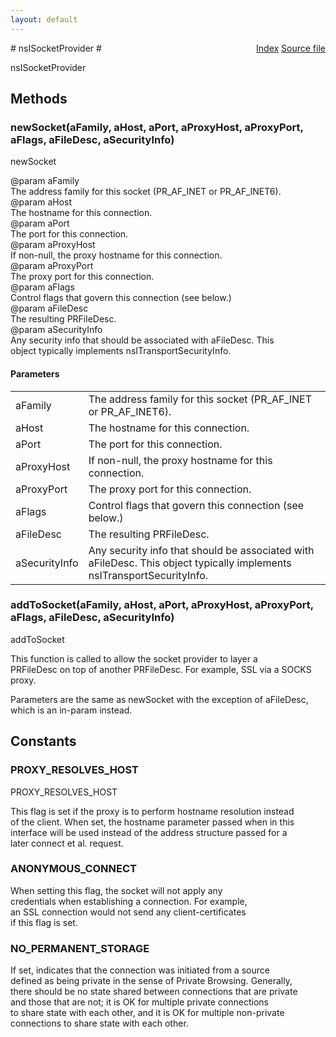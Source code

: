 ```yaml
---
layout: default
---
```

<div class='links' style='float:right'><a href="../index.html">Index</a>
<a href="http://dxr.mozilla.org/mozilla-central/source/netwerk/socket/nsISocketProvider.idl">Source file</a>
</div>
# nsISocketProvider #
  
nsISocketProvider  
  

## Methods ##

### newSocket(aFamily, aHost, aPort, aProxyHost, aProxyPort, aFlags, aFileDesc, aSecurityInfo) ###
  
newSocket  
  
@param aFamily  
       The address family for this socket (PR_AF_INET or PR_AF_INET6).  
@param aHost  
       The hostname for this connection.  
@param aPort  
       The port for this connection.  
@param aProxyHost  
       If non-null, the proxy hostname for this connection.  
@param aProxyPort  
       The proxy port for this connection.  
@param aFlags  
       Control flags that govern this connection (see below.)  
@param aFileDesc  
       The resulting PRFileDesc.  
@param aSecurityInfo  
       Any security info that should be associated with aFileDesc.  This  
       object typically implements nsITransportSecurityInfo.  
  

#### Parameters ####

<table>

<tr>
<td>aFamily</td>
<td>       The address family for this socket (PR_AF_INET or PR_AF_INET6).  
</td>
</tr>

<tr>
<td>aHost</td>
<td>       The hostname for this connection.  
</td>
</tr>

<tr>
<td>aPort</td>
<td>       The port for this connection.  
</td>
</tr>

<tr>
<td>aProxyHost</td>
<td>       If non-null, the proxy hostname for this connection.  
</td>
</tr>

<tr>
<td>aProxyPort</td>
<td>       The proxy port for this connection.  
</td>
</tr>

<tr>
<td>aFlags</td>
<td>       Control flags that govern this connection (see below.)  
</td>
</tr>

<tr>
<td>aFileDesc</td>
<td>       The resulting PRFileDesc.  
</td>
</tr>

<tr>
<td>aSecurityInfo</td>
<td>       Any security info that should be associated with aFileDesc.  This  
       object typically implements nsITransportSecurityInfo.  
</td>
</tr>

</table>

### addToSocket(aFamily, aHost, aPort, aProxyHost, aProxyPort, aFlags, aFileDesc, aSecurityInfo) ###
  
addToSocket  
  
This function is called to allow the socket provider to layer a  
PRFileDesc on top of another PRFileDesc.  For example, SSL via a SOCKS  
proxy.  
  
Parameters are the same as newSocket with the exception of aFileDesc,  
which is an in-param instead.  
  

## Constants ##

### PROXY_RESOLVES_HOST ###
  
PROXY_RESOLVES_HOST  
  
This flag is set if the proxy is to perform hostname resolution instead  
of the client.  When set, the hostname parameter passed when in this  
interface will be used instead of the address structure passed for a  
later connect et al. request.  
  

### ANONYMOUS_CONNECT ###
  
When setting this flag, the socket will not apply any  
credentials when establishing a connection. For example,  
an SSL connection would not send any client-certificates  
if this flag is set.  
  

### NO_PERMANENT_STORAGE ###
  
If set, indicates that the connection was initiated from a source  
defined as being private in the sense of Private Browsing. Generally,  
there should be no state shared between connections that are private  
and those that are not; it is OK for multiple private connections  
to share state with each other, and it is OK for multiple non-private  
connections to share state with each other.  
  
